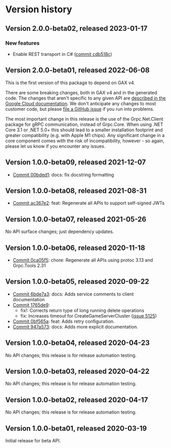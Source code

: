 # Version history

## Version 2.0.0-beta02, released 2023-01-17

### New features

- Enable REST transport in C# ([commit cdb518c](https://github.com/googleapis/google-cloud-dotnet/commit/cdb518c3524106ea73f0e546557a0180589ca3b0))

## Version 2.0.0-beta01, released 2022-06-08

This is the first version of this package to depend on GAX v4.

There are some breaking changes, both in GAX v4 and in the generated
code. The changes that aren't specific to any given API are [described in the Google Cloud
documentation](https://cloud.google.com/dotnet/docs/reference/help/breaking-gax4).
We don't anticipate any changes to most customer code, but please [file a
GitHub issue](https://github.com/googleapis/google-cloud-dotnet/issues/new/choose)
if you run into problems.

The most important change in this release is the use of the Grpc.Net.Client package
for gRPC communication, instead of Grpc.Core. When using .NET Core 3.1 or .NET 5.0+
this should lead to a smaller installation footprint and greater compatibility (e.g.
with Apple M1 chips). Any significant change in a core component comes with the risk
of incompatibility, however - so again, please let us know if you encounter any
issues.


## Version 1.0.0-beta09, released 2021-12-07

- [Commit 00bded1](https://github.com/googleapis/google-cloud-dotnet/commit/00bded1): docs: fix docstring formatting
## Version 1.0.0-beta08, released 2021-08-31

- [Commit ac367e2](https://github.com/googleapis/google-cloud-dotnet/commit/ac367e2): feat: Regenerate all APIs to support self-signed JWTs

## Version 1.0.0-beta07, released 2021-05-26

No API surface changes; just dependency updates.

## Version 1.0.0-beta06, released 2020-11-18

- [Commit 0ca05f5](https://github.com/googleapis/google-cloud-dotnet/commit/0ca05f5): chore: Regenerate all APIs using protoc 3.13 and Grpc.Tools 2.31

## Version 1.0.0-beta05, released 2020-09-22

- [Commit 6bde7a3](https://github.com/googleapis/google-cloud-dotnet/commit/6bde7a3): docs: Adds service comments to client documentation
- [Commit 1765de9](https://github.com/googleapis/google-cloud-dotnet/commit/1765de9):
  - fix!: Corrects return type of long running delete operations
  - fix: Increases timeout for CreateGameServerCluster ([issue 5125](https://github.com/googleapis/google-cloud-dotnet/issues/5125))
- [Commit 0bf565a](https://github.com/googleapis/google-cloud-dotnet/commit/0bf565a): feat: Adds retry configuration.
- [Commit 947a573](https://github.com/googleapis/google-cloud-dotnet/commit/947a573): docs: Adds more explicit documentation.
  
## Version 1.0.0-beta04, released 2020-04-23

No API changes; this release is for release automation testing.

## Version 1.0.0-beta03, released 2020-04-22

No API changes; this release is for release automation testing.

## Version 1.0.0-beta02, released 2020-04-17

No API changes; this release is for release automation testing.

## Version 1.0.0-beta01, released 2020-03-19

Initial release for beta API.
